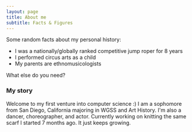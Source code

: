 ```yaml
---
layout: page
title: About me
subtitle: Facts & Figures
---
```


Some random facts about my personal history:

- I was a nationally/globally ranked competitive jump roper for 8 years
- I performed circus arts as a child
- My parents are ethnomusicologists

What else do you need?

### My story

Welcome to my first venture into computer science :) I am a sophomore from San Diego, California majoring in WGSS and Art History. I'm also a dancer, choreographer, and actor. Currently working on knitting the same scarf I started 7 months ago. It just keeps growing. 

